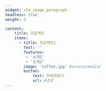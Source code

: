 ```yaml
---
widget: cta_image_paragraph
headless: true
weight: 5

content:
    title: 프로젝트
    items:
      - title: 프로젝트1
        text: ''
        features:
         - '소개1'
         - '소개2'
        image: 'coffee.jpg' #assets/media/
        button:
            text: 자세히보기
            url: #경로 
---
```

